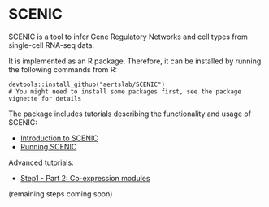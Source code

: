 # SCENIC

SCENIC is a tool to infer Gene Regulatory Networks and cell types from single-cell RNA-seq data. 

It is implemented as an R package. Therefore, it can be installed by running the following commands from R:
```
devtools::install_github("aertslab/SCENIC")
# You might need to install some packages first, see the package vignette for details
```

The package includes tutorials describing the functionality and usage of SCENIC:
- [Introduction to SCENIC](https://htmlpreview.github.io/?https://github.com/aertslab/SCENIC/blob/master/inst/doc/SCENIC_Intro.html)
- [Running SCENIC](https://htmlpreview.github.io/?https://github.com/aertslab/SCENIC/blob/master/inst/doc/SCENIC_runningStep1nWrapper.html)

Advanced tutorials:
- [Step1 - Part 2: Co-expression modules](https://htmlpreview.github.io/?https://github.com/aertslab/SCENIC/blob/master/inst/doc/Step1.2_CoexpressionModules.html)

(remaining steps coming soon)
